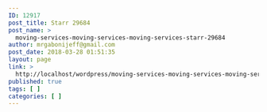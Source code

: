 ```yaml
---
ID: 12917
post_title: Starr 29684
post_name: >
  moving-services-moving-services-moving-services-starr-29684
author: mrgabonijeff@gmail.com
post_date: 2018-03-28 01:51:35
layout: page
link: >
  http://localhost/wordpress/moving-services-moving-services-moving-services-starr-29684/
published: true
tags: [ ]
categories: [ ]
---
```

